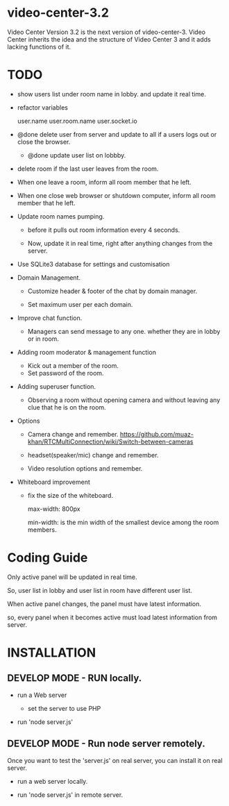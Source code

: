 # video-center-3.2
Video Center Version 3.2 is the next version of video-center-3.
Video Center inherits the idea and the structure of Video Center 3 and it adds lacking functions of it.


# TODO

* show users list under room name in lobby. and update it real time.

* refactor variables

    user.name
    user.room.name
    user.socket.io
    

* @done delete user from server and update to all if a users logs out or close the browser.
    * @done update user list on lobbby.
    
* delete room if the last user leaves from the room.

* When one leave a room, inform all room member that he left.
* When one close web browser or shutdown computer, inform all room member that he left. 

* Update room names pumping.

    * before it pulls out room information every 4 seconds.
    
    * Now, update it in real time, right after anything changes from the server.
    

* Use SQLite3 database for settings and customisation


* Domain Management.

    * Customize header & footer of the chat by domain manager.
    
    * Set maximum user per each domain.
    
* Improve chat function.

    * Managers can send message to any one. whether they are in lobby or in room.
    

* Adding room moderator & management function

    * Kick out a member of the room.
    * Set password of the room.

* Adding superuser function.

    * Observing a room without opening camera and without leaving any clue that he is on the room.

* Options

    * Camera change and remember.
        https://github.com/muaz-khan/RTCMultiConnection/wiki/Switch-between-cameras
    
    * headset(speaker/mic) change and remember.
    
    * Video resolution options and remember.
    
* Whiteboard improvement

    * fix the size of the whiteboard.
    
        max-width: 800px
        
        min-width: is the min width of the smallest device among the room members.
        


# Coding Guide

Only active panel will be updated in real time.

So, user list in lobby and user list in room have different user list.

When active panel changes, the panel must have latest information.

so, every panel when it becomes active must load latest information from server.





# INSTALLATION

## DEVELOP MODE - RUN locally.

* run a Web server
    * set the server to use PHP

* run 'node server.js'

## DEVELOP MODE - Run node server remotely.

Once you want to test the 'server.js' on real server, you can install it on real server.

 
* run a web server locally.

* run 'node server.js' in remote server.




